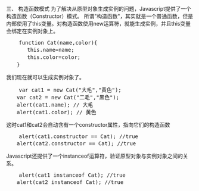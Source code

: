 三、 构造函数模式
为了解决从原型对象生成实例的问题，Javascript提供了一个构造函数（Constructor）模式。
所谓"构造函数"，其实就是一个普通函数，但是内部使用了this变量。对构造函数使用new运算符，就能生成实例，并且this变量会绑定在实例对象上。

<pre>
    function Cat(name,color){
　　　　this.name=name;
　　　　this.color=color;
　　}
</pre>
我们现在就可以生成实例对象了。
<pre>
    var cat1 = new Cat("大毛","黄色");
　　var cat2 = new Cat("二毛","黑色");
　　alert(cat1.name); // 大毛
　　alert(cat1.color); // 黄色
</pre>
这时cat1和cat2会自动含有一个constructor属性，指向它们的构造函数

<pre>
    alert(cat1.constructor == Cat); //true
　　alert(cat2.constructor == Cat); //true
</pre>

Javascript还提供了一个instanceof运算符，验证原型对象与实例对象之间的关系。

<pre>
    alert(cat1 instanceof Cat); //true
　　alert(cat2 instanceof Cat); //true
</pre>
